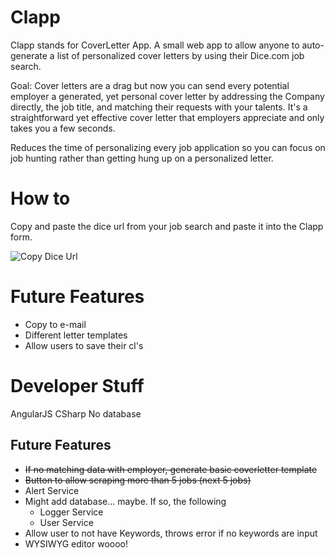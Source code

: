 # Clapp

Clapp stands for CoverLetter App. A small web app to allow anyone to auto-generate a list of personalized cover letters by using their Dice.com job search.

Goal: Cover letters are a drag but now you can send every potential employer a generated, yet personal cover letter by addressing the Company directly, the job title, and matching their requests with your talents. It's a straightforward yet effective cover letter that employers appreciate and only takes you a few seconds. 

Reduces the time of personalizing every job application so you can focus on job hunting rather than getting hung up on a personalized letter.

# How to
Copy and paste the dice url from your job search and paste it into the Clapp form.

![Copy Dice Url](https://wendyconditions.github.io/LetterGeneratorApplication/img/step1.png)

# Future Features

* Copy to e-mail
* Different letter templates
* Allow users to save their cl's

# Developer Stuff

AngularJS
CSharp
No database

## Future Features

* ~~If no matching data with employer, generate basic coverletter template~~
* ~~Button to allow scraping more than 5 jobs (next 5 jobs)~~
* Alert Service
* Might add database... maybe. If so, the following
  * Logger Service 
  * User Service
* Allow user to not have Keywords, throws error if no keywords are input
* WYSIWYG editor woooo! 
